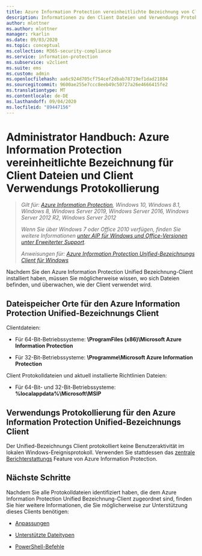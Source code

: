 ```yaml
---
title: Azure Information Protection vereinheitlichte Bezeichnung von Client Dateien und Verwendungs Protokollierung
description: Informationen zu den Client Dateien und Verwendungs Protokollierung für den Azure Information Protection Unified-Bezeichnungs Client für Windows.
author: mlottner
ms.author: mlottner
manager: rkarlin
ms.date: 09/03/2020
ms.topic: conceptual
ms.collection: M365-security-compliance
ms.service: information-protection
ms.subservice: v2client
ms.suite: ems
ms.custom: admin
ms.openlocfilehash: aa6c924d705cf754cef2dbab78719ef1dad21884
ms.sourcegitcommit: 9600ae255e7ccc8eeb49c50727a26e4666415fe2
ms.translationtype: MT
ms.contentlocale: de-DE
ms.lasthandoff: 09/04/2020
ms.locfileid: "89447156"
---
```

# <a name="admin-guide-azure-information-protection-unified-labeling-client-files-and-client-usage-logging"></a>Administrator Handbuch: Azure Information Protection vereinheitlichte Bezeichnung für Client Dateien und Client Verwendungs Protokollierung

>*Gilt für: [Azure Information Protection](https://azure.microsoft.com/pricing/details/information-protection), Windows 10, Windows 8.1, Windows 8, Windows Server 2019, Windows Server 2016, Windows Server 2012 R2, Windows Server 2012*
>
>*Wenn Sie über Windows 7 oder Office 2010 verfügen, finden Sie weitere Informationen [unter AIP für Windows und Office-Versionen unter Erweiterter Support](../known-issues.md#aip-for-windows-and-office-versions-in-extended-support).*
>
> *Anweisungen für: [Azure Information Protection Unified-Bezeichnungs Client für Windows](../faqs.md#whats-the-difference-between-the-azure-information-protection-classic-and-unified-labeling-clients)*

Nachdem Sie den Azure Information Protection Unified Bezeichnung-Client installiert haben, müssen Sie möglicherweise wissen, wo sich Dateien befinden, und überwachen, wie der Client verwendet wird.

## <a name="file-locations-for-the-azure-information-protection-unified-labeling-client"></a>Dateispeicher Orte für den Azure Information Protection Unified-Bezeichnungs Client

Clientdateien:    

- Für 64-Bit-Betriebssysteme: **\ProgramFiles (x86)\Microsoft Azure Information Protection**

- Für 32-Bit-Betriebssysteme: **\Programme\Microsoft Azure Information Protection**

Client Protokolldateien und aktuell installierte Richtlinien Dateien:

- Für 64-Bit- und 32-Bit-Betriebssysteme: **%localappdata%\Microsoft\MSIP**


## <a name="usage-logging-for-the-azure-information-protection-unified-labeling-client"></a>Verwendungs Protokollierung für den Azure Information Protection Unified-Bezeichnungs Client

Der Unified-Bezeichnungs Client protokolliert keine Benutzeraktivität im lokalen Windows-Ereignisprotokoll. Verwenden Sie stattdessen das [zentrale Berichterstattungs](../reports-aip.md) Feature von Azure Information Protection. 


## <a name="next-steps"></a>Nächste Schritte
Nachdem Sie alle Protokolldateien identifiziert haben, die dem Azure Information Protection Unified Bezeichnung-Client zugeordnet sind, finden Sie hier weitere Informationen, die Sie möglicherweise zur Unterstützung dieses Clients benötigen:

- [Anpassungen](clientv2-admin-guide-customizations.md)

- [Unterstützte Dateitypen](clientv2-admin-guide-file-types.md)

- [PowerShell-Befehle](clientv2-admin-guide-powershell.md)

